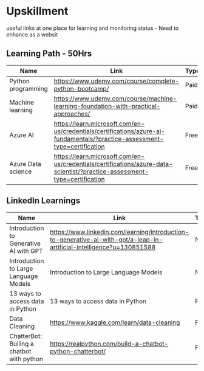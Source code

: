 # Upskillment
useful links at one place for learning and monitoring status - Need to enhance as a websit

## Learning Path - 50Hrs
| Name  | Link  | Type  | Comments   |
| ------------ | ------------ | ------------ | ------------ |
| Python programming |   https://www.udemy.com/course/complete-python-bootcamp/|  Paid | Udemy |
| Machine learning  | https://www.udemy.com/course/machine-learning-foundation-with-practical-approaches/  | Paid  | Udemy  |
| Azure AI  | https://learn.microsoft.com/en-us/credentials/certifications/azure-ai-fundamentals/?practice-assessment-type=certification  |  Free | Microsoft - certificate paid  |
| Azure Data science  | https://learn.microsoft.com/en-us/credentials/certifications/azure-data-scientist/?practice-assessment-type=certification  | Free  | Microsoft learn  |

## LinkedIn Learnings

| Name  | Link  | Type  | Comments   |
| ------------ | ------------ | ------------ | ------------ |
| Introduction to Generative AI with GPT |   https://www.linkedin.com/learning/introduction-to-generative-ai-with-gpt/a-leap-in-artificial-intelligence?u=130851588 | NA   | course |
| Introduction to Large Language Models  | Introduction to Large Language Models | NA  | Course  |
| 13 ways to access data in Python | 13 ways to access data in Python  |  Free | Blog |
| Data Cleaning  | https://www.kaggle.com/learn/data-cleaning  | Free  | Blog  |
| ChatterBot: Builing a chatbot with python | https://realpython.com/build-a-chatbot-python-chatterbot/ | Free | Blog
